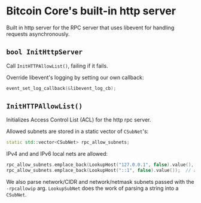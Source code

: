 # Bitcoin Core's built-in http server

Built in http server for the RPC server that uses libevent for handling requests
asynchronously.

## `bool InitHttpServer`

Call `InitHTTPAllowList()`, failing if it fails.

Override libevent's logging by setting our own callback:

```cpp
event_set_log_callback(&libevent_log_cb);
```


## `InitHTTPAllowList()`

Initializes Access Control List (ACL) for the http rpc server.

Allowed subnets are stored in a static vector of `CSubNet`'s:

```cpp
static std::vector<CSubNet> rpc_allow_subnets;
```

IPv4 and and IPv6 local nets are allowed:

```cpp
rpc_allow_subnets.emplace_back(LookupHost("127.0.0.1", false).value(), 8);  // always allow IPv4 local subnet
rpc_allow_subnets.emplace_back(LookupHost("::1", false).value());  // always allow IPv6 localhost
```

We also parse network/CIDR and network/netmask subnets passed with the
`-rpcallowip` arg. `LookupSubNet` does the work of parsing a string into a
`CSubNet`.
